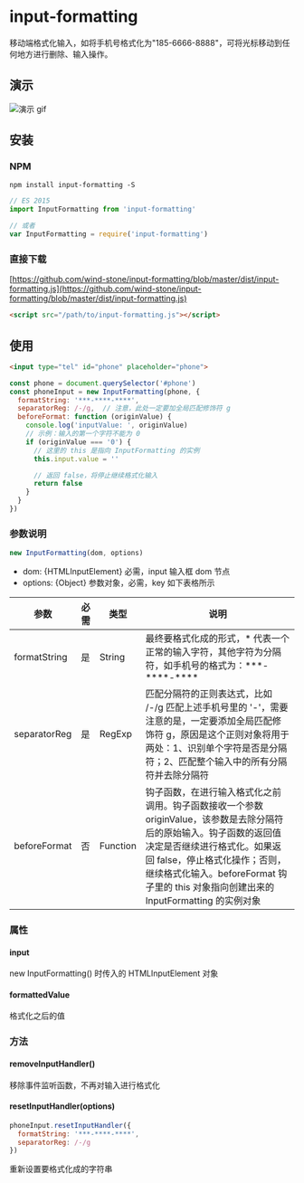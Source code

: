 # input-formatting

移动端格式化输入，如将手机号格式化为"185-6666-8888"，可将光标移动到任何地方进行删除、输入操作。

## 演示

![演示 gif](https://github.com/wind-stone/input-formatting/blob/master/example/input-formatting.gif?raw=true)

## 安装

### NPM

```shell
npm install input-formatting -S
```

```js
// ES 2015
import InputFormatting from 'input-formatting'

// 或者
var InputFormatting = require('input-formatting')
```

### 直接下载

[https://github.com/wind-stone/input-formatting/blob/master/dist/input-formatting.js](https://github.com/wind-stone/input-formatting/blob/master/dist/input-formatting.js)

```html
<script src="/path/to/input-formatting.js"></script>
```


## 使用

```html
<input type="tel" id="phone" placeholder="phone">
```

```js
const phone = document.querySelector('#phone')
const phoneInput = new InputFormatting(phone, {
  formatString: '***-****-****',
  separatorReg: /-/g,  // 注意，此处一定要加全局匹配修饰符 g
  beforeFormat: function (originValue) {
    console.log('inputValue: ', originValue)
    // 示例：输入的第一个字符不能为 0
    if (originValue === '0') {
      // 这里的 this 是指向 InputFormatting 的实例
      this.input.value = ''

      // 返回 false，将停止继续格式化输入
      return false
    }
  }
})
```

### 参数说明

```js
new InputFormatting(dom, options)
```

- dom: {HTMLInputElement} 必需，input 输入框 dom 节点
- options: {Object} 参数对象，必需，key 如下表格所示

参数 | 必需 | 类型 | 说明
---|---|---|---
formatString | 是 | String | 最终要格式化成的形式，* 代表一个正常的输入字符，其他字符为分隔符，如手机号的格式为：\*\*\*-\*\*\*\*-\*\*\*\*
separatorReg | 是 | RegExp | 匹配分隔符的正则表达式，比如 /-/g 匹配上述手机号里的 '-'，需要注意的是，一定要添加全局匹配修饰符 g，原因是这个正则对象将用于两处：1、识别单个字符是否是分隔符；2、匹配整个输入中的所有分隔符并去除分隔符
beforeFormat | 否 | Function | 钩子函数，在进行输入格式化之前调用。钩子函数接收一个参数 originValue，该参数是去除分隔符后的原始输入。钩子函数的返回值决定是否继续进行格式化。如果返回 false，停止格式化操作；否则，继续格式化输入。beforeFormat 钩子里的 this 对象指向创建出来的 InputFormatting 的实例对象


### 属性

#### input
new InputFormatting() 时传入的 HTMLInputElement 对象

#### formattedValue
格式化之后的值

### 方法

#### removeInputHandler()

移除事件监听函数，不再对输入进行格式化


#### resetInputHandler(options)

```js
phoneInput.resetInputHandler({
  formatString: '***-****-****',
  separatorReg: /-/g
})
```
重新设置要格式化成的字符串
